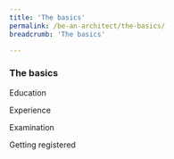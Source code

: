 ```yaml
---
title: 'The basics'
permalink: /be-an-architect/the-basics/
breadcrumb: 'The basics'

---
```



### **The basics**

Education

Experience

Examination

Getting registered


